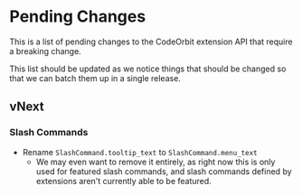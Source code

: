 ﻿# Pending Changes

This is a list of pending changes to the CodeOrbit extension API that require a breaking change.

This list should be updated as we notice things that should be changed so that we can batch them up in a single release.

## vNext

### Slash Commands

- Rename `SlashCommand.tooltip_text` to `SlashCommand.menu_text`
  - We may even want to remove it entirely, as right now this is only used for featured slash commands, and slash commands defined by extensions aren't currently able to be featured.
